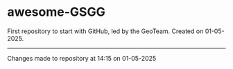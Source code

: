 # awesome-GSGG
First repository to start with GitHub, led by the GeoTeam. Created on 01-05-2025.

***

Changes made to repository at 14:15 on 01-05-2025